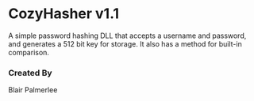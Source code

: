 # CozyHasher v1.1

A simple password hashing DLL that accepts a username and password, and generates a 512 bit key for storage. It also has a method for built-in comparison. 

### Created By

Blair Palmerlee

